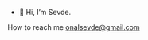 - 👋 Hi, I’m Sevde. 

How to reach me onalsevde@gmail.com

<!---
sevdesultancevk/sevdesultancevk is a ✨ special ✨ repository because its `README.md` (this file) appears on your GitHub profile.
You can click the Preview link to take a look at your changes.
--->
